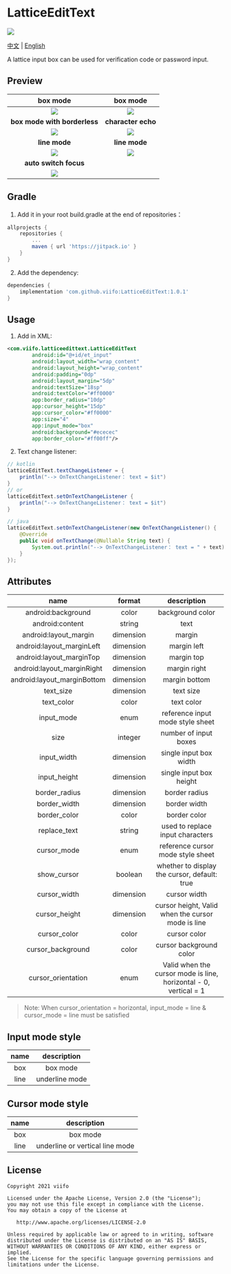 # LatticeEditText

[![](https://jitpack.io/v/viifo/LatticeEditText.svg)](https://jitpack.io/#viifo/LatticeEditText)

[中文](https://github.com/viifo/LatticeEditText/blob/master/README.md) | [English](https://github.com/viifo/LatticeEditText/blob/master/README_en.md)

A lattice input box can be used for verification code or password input.



## Preview

|           box mode           |         box mode          |
|:----------------------------:|:-------------------------:|
|  ![](./screenshots/p1.gif)   | ![](./screenshots/p2.gif) |
| **box mode with borderless** |    **character echo**     |
|  ![](./screenshots/p3.gif)   | ![](./screenshots/p4.gif) |
|        **line mode**         |      **line mode**        |
|  ![](./screenshots/p5.gif)   | ![](./screenshots/p6.gif) |
|    **auto switch focus**     |                           |
|  ![](./screenshots/p7.gif)   |                           |



## Gradle
1.  Add it in your root build.gradle at the end of repositories：
```groovy
allprojects {
    repositories {
        ...
        maven { url 'https://jitpack.io' }
    }
}
```
2.  Add the dependency:
```groovy
dependencies {
    implementation 'com.github.viifo:LatticeEditText:1.0.1'
}
```



## Usage
1. Add in XML:
```xml
<com.viifo.latticeedittext.LatticeEditText
        android:id="@+id/et_input"
        android:layout_width="wrap_content"
        android:layout_height="wrap_content"
        android:padding="0dp"
        android:layout_margin="5dp"
        android:textSize="18sp"
        android:textColor="#ff0000"
        app:border_radius="10dp"
        app:cursor_height="15dp"
        app:cursor_color="#ff0000"
        app:size="4"
        app:input_mode="box"
        android:background="#ececec"
        app:border_color="#ff00ff"/>
```
2. Text change listener:
```java
// kotlin
latticeEditText.textChangeListener = { 
    println("--> OnTextChangeListener： text = $it")
}
// or
latticeEditText.setOnTextChangeListener {
    println("--> OnTextChangeListener： text = $it")
}

// java
latticeEditText.setOnTextChangeListener(new OnTextChangeListener() {
    @Override
    public void onTextChange(@Nullable String text) {
        System.out.println("--> OnTextChangeListener： text = " + text);
    }
});
```



## Attributes

|            name             |  format   |                           description                            |
|:---------------------------:|:---------:|:----------------------------------------------------------------:|
|     android:background      |   color   |                         background color                         |
|       android:content       |  string   |                               text                               |
|    android:layout_margin    | dimension |                              margin                              |
|  android:layout_marginLeft  | dimension |                           margin left                            |
|  android:layout_marginTop   | dimension |                            margin top                            |
| android:layout_marginRight  | dimension |                           margin right                           |
| android:layout_marginBottom | dimension |                          margin bottom                           |
|          text_size          | dimension |                            text size                             |
|         text_color          |   color   |                            text color                            |
|         input_mode          |   enum    |                 reference input mode style sheet                 |
|            size             |  integer  |                      number of input boxes                       |
|         input_width         | dimension |                      single input box width                      |
|        input_height         | dimension |                     single input box height                      |
|        border_radius        | dimension |                          border radius                           |
|        border_width         | dimension |                           border width                           |
|        border_color         |   color   |                           border color                           |
|        replace_text         |  string   |                 used to replace input characters                 |
|         cursor_mode         |   enum    |                reference cursor mode style sheet                 |
|         show_cursor         |  boolean  |           whether to display the cursor, default: true           |
|        cursor_width         | dimension |                           cursor width                           |
|        cursor_height        | dimension |        cursor height, Valid when the cursor mode is line         |
|        cursor_color         |   color   |                           cursor color                           |
|      cursor_background      |   color   |                     cursor background color                      |
|     cursor_orientation      |   enum    | Valid when the cursor mode is line, horizontal - 0, vertical = 1 |
> Note: When cursor_orientation = horizontal, input_mode = line & cursor_mode = line must be satisfied



## Input mode style

|   name   |  description   |
| :------: | :------------: |
| box      | box mode       |
| line     | underline mode |



## Cursor mode style

|   name   |           description            |
| :------: |:--------------------------------:|
| box      |             box mode             |
| line     | underline or vertical line mode  |



## License

```
Copyright 2021 viifo

Licensed under the Apache License, Version 2.0 (the "License");
you may not use this file except in compliance with the License.
You may obtain a copy of the License at

   http://www.apache.org/licenses/LICENSE-2.0

Unless required by applicable law or agreed to in writing, software
distributed under the License is distributed on an "AS IS" BASIS,
WITHOUT WARRANTIES OR CONDITIONS OF ANY KIND, either express or implied.
See the License for the specific language governing permissions and
limitations under the License.
```


